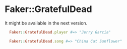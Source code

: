 # Faker::GratefulDead

It might be available in the next version.

```ruby
  Faker::GratefulDead.player #=> "Jerry Garcia"

  Faker::GratefulDead.song #=> "China Cat Sunflower"
```

